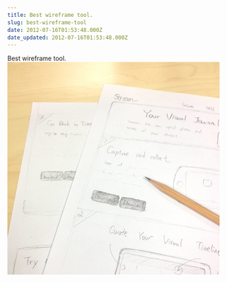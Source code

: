 ```yaml
---
title: Best wireframe tool.
slug: best-wireframe-tool
date: 2012-07-16T01:53:48.000Z
date_updated: 2012-07-16T01:53:48.000Z
---
```


Best wireframe tool.
![](./2012-07-16/paper.jpg)
